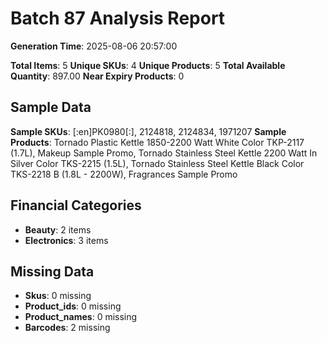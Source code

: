 # Batch 87 Analysis Report

**Generation Time**: 2025-08-06 20:57:00

**Total Items**: 5
**Unique SKUs**: 4
**Unique Products**: 5
**Total Available Quantity**: 897.00
**Near Expiry Products**: 0

## Sample Data
**Sample SKUs**: [:en]PK0980[:], 2124818, 2124834, 1971207
**Sample Products**: Tornado Plastic Kettle 1850-2200 Watt White Color TKP-2117 (1.7L), Makeup Sample Promo, Tornado Stainless Steel Kettle 2200 Watt In Silver Color TKS-2215 (1.5L), Tornado Stainless Steel Kettle Black Color TKS-2218 B (1.8L - 2200W), Fragrances Sample Promo

## Financial Categories
- **Beauty**: 2 items
- **Electronics**: 3 items

## Missing Data
- **Skus**: 0 missing
- **Product_ids**: 0 missing
- **Product_names**: 0 missing
- **Barcodes**: 2 missing
